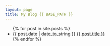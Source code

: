 ```yaml
---
layout: page
title: My Blog {{ BASE_PATH }}
---
```

<ul class="pots">
	{% for post in site.posts %}
		<li>{{ post.date | date_to_string }} <a href = "{{ BASE_PATH }}{{ post.url }}">{{ post.title }}</a></li>
	{% endfor %}
</ul>